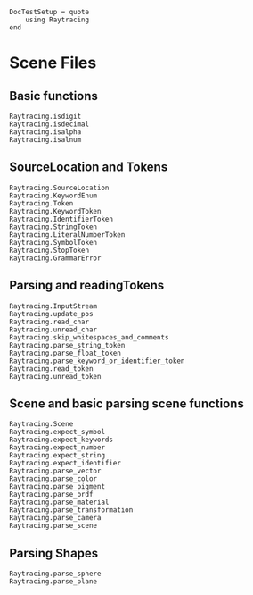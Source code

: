 ```@meta
DocTestSetup = quote
    using Raytracing
end
```

# Scene Files

## Basic functions

```@docs
Raytracing.isdigit
Raytracing.isdecimal
Raytracing.isalpha
Raytracing.isalnum
```

## SourceLocation and Tokens

```@docs
Raytracing.SourceLocation
Raytracing.KeywordEnum
Raytracing.Token
Raytracing.KeywordToken
Raytracing.IdentifierToken
Raytracing.StringToken
Raytracing.LiteralNumberToken
Raytracing.SymbolToken
Raytracing.StopToken
Raytracing.GrammarError
```


## Parsing and readingTokens

```@docs
Raytracing.InputStream
Raytracing.update_pos
Raytracing.read_char
Raytracing.unread_char
Raytracing.skip_whitespaces_and_comments
Raytracing.parse_string_token
Raytracing.parse_float_token
Raytracing.parse_keyword_or_identifier_token
Raytracing.read_token
Raytracing.unread_token
```

## Scene and basic parsing scene functions

```@docs
Raytracing.Scene
Raytracing.expect_symbol
Raytracing.expect_keywords
Raytracing.expect_number
Raytracing.expect_string
Raytracing.expect_identifier
Raytracing.parse_vector
Raytracing.parse_color
Raytracing.parse_pigment
Raytracing.parse_brdf
Raytracing.parse_material
Raytracing.parse_transformation
Raytracing.parse_camera
Raytracing.parse_scene
```

## Parsing Shapes

```@docs
Raytracing.parse_sphere
Raytracing.parse_plane
```